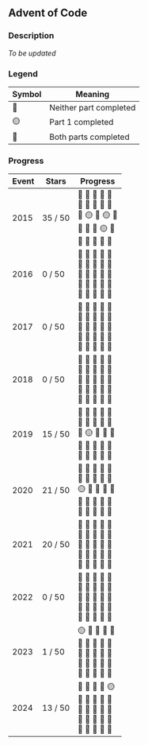 ## Advent of Code

### Description

*To be updated*

### Legend

| Symbol | Meaning |
| ------------- | ------------- |
| :red_circle: | Neither part completed |
| :yellow_circle: | Part 1 completed |
| :large_blue_circle: | Both parts completed |

### Progress

| Event | Stars | Progress |
| ------------- | ------------- | ------------- |
| 2015 | 35 / 50 | :large_blue_circle: :large_blue_circle: :large_blue_circle: :large_blue_circle: :large_blue_circle: <br> :large_blue_circle: :large_blue_circle: :large_blue_circle: :large_blue_circle: :large_blue_circle: <br> :large_blue_circle: :yellow_circle: :large_blue_circle: :yellow_circle: :large_blue_circle: <br> :large_blue_circle: :large_blue_circle: :large_blue_circle: :yellow_circle: :red_circle: <br> :red_circle: :red_circle: :red_circle: :red_circle: :red_circle: |
| 2016 | 0 / 50 | :red_circle: :red_circle: :red_circle: :red_circle: :red_circle: <br> :red_circle: :red_circle: :red_circle: :red_circle: :red_circle: <br> :red_circle: :red_circle: :red_circle: :red_circle: :red_circle: <br> :red_circle: :red_circle: :red_circle: :red_circle: :red_circle: <br> :red_circle: :red_circle: :red_circle: :red_circle: :red_circle: |
| 2017 | 0 / 50 | :red_circle: :red_circle: :red_circle: :red_circle: :red_circle: <br> :red_circle: :red_circle: :red_circle: :red_circle: :red_circle: <br> :red_circle: :red_circle: :red_circle: :red_circle: :red_circle: <br> :red_circle: :red_circle: :red_circle: :red_circle: :red_circle: <br> :red_circle: :red_circle: :red_circle: :red_circle: :red_circle: |
| 2018 | 0 / 50 | :red_circle: :red_circle: :red_circle: :red_circle: :red_circle: <br> :red_circle: :red_circle: :red_circle: :red_circle: :red_circle: <br> :red_circle: :red_circle: :red_circle: :red_circle: :red_circle: <br> :red_circle: :red_circle: :red_circle: :red_circle: :red_circle: <br> :red_circle: :red_circle: :red_circle: :red_circle: :red_circle: |
| 2019 | 15 / 50 | :large_blue_circle: :large_blue_circle: :large_blue_circle: :large_blue_circle: :red_circle: <br> :large_blue_circle: :red_circle: :large_blue_circle: :red_circle: :large_blue_circle: <br> :red_circle: :yellow_circle: :red_circle: :red_circle: :red_circle: <br> :red_circle: :red_circle: :red_circle: :red_circle: :red_circle: <br> :red_circle: :red_circle: :red_circle: :red_circle: :red_circle: |
| 2020 | 21 / 50 | :large_blue_circle: :large_blue_circle: :large_blue_circle: :large_blue_circle: :large_blue_circle: <br> :large_blue_circle: :large_blue_circle: :large_blue_circle: :large_blue_circle: :large_blue_circle: <br> :yellow_circle: :red_circle: :red_circle: :red_circle: :red_circle: <br> :red_circle: :red_circle: :red_circle: :red_circle: :red_circle: <br> :red_circle: :red_circle: :red_circle: :red_circle: :red_circle: |
| 2021 | 20 / 50 | :large_blue_circle: :large_blue_circle: :large_blue_circle: :large_blue_circle: :large_blue_circle: <br> :large_blue_circle: :large_blue_circle: :large_blue_circle: :large_blue_circle: :large_blue_circle: <br> :red_circle: :red_circle: :red_circle: :red_circle: :red_circle: <br> :red_circle: :red_circle: :red_circle: :red_circle: :red_circle: <br> :red_circle: :red_circle: :red_circle: :red_circle: :red_circle: |
| 2022 | 0 / 50 | :red_circle: :red_circle: :red_circle: :red_circle: :red_circle: <br> :red_circle: :red_circle: :red_circle: :red_circle: :red_circle: <br> :red_circle: :red_circle: :red_circle: :red_circle: :red_circle: <br> :red_circle: :red_circle: :red_circle: :red_circle: :red_circle: <br> :red_circle: :red_circle: :red_circle: :red_circle: :red_circle: |
| 2023 | 1 / 50 | :yellow_circle: :red_circle: :red_circle: :red_circle: :red_circle: <br> :red_circle: :red_circle: :red_circle: :red_circle: :red_circle: <br> :red_circle: :red_circle: :red_circle: :red_circle: :red_circle: <br> :red_circle: :red_circle: :red_circle: :red_circle: :red_circle: <br> :red_circle: :red_circle: :red_circle: :red_circle: :red_circle: |
| 2024 | 13 / 50 | :large_blue_circle: :large_blue_circle: :large_blue_circle: :large_blue_circle: :yellow_circle: <br> :large_blue_circle: :large_blue_circle: :red_circle: :red_circle: :red_circle: <br> :red_circle: :red_circle: :red_circle: :red_circle: :red_circle: <br> :red_circle: :red_circle: :red_circle: :red_circle: :red_circle: <br> :red_circle: :red_circle: :red_circle: :red_circle: :red_circle: |
